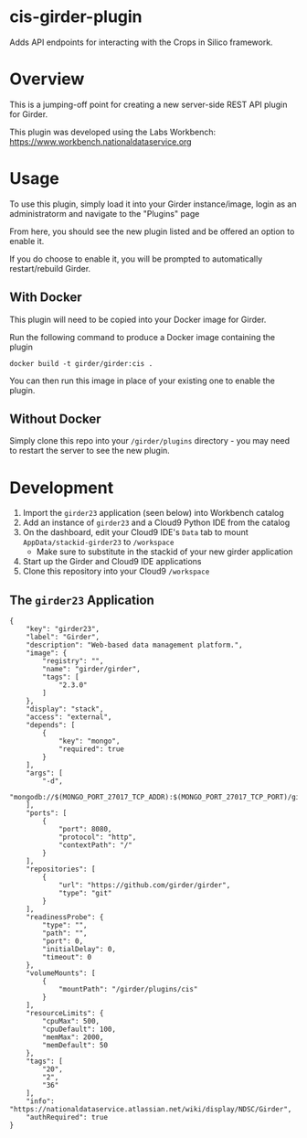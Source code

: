 # cis-girder-plugin
Adds API endpoints for interacting with the Crops in Silico framework.

# Overview
This is a jumping-off point for creating a new server-side REST API plugin for Girder.

This plugin was developed using the Labs Workbench: https://www.workbench.nationaldataservice.org

# Usage
To use this plugin, simply load it into your Girder instance/image, login as an administratorm and navigate to the "Plugins" page

From here, you should see the new plugin listed and be offered an option to enable it.

If you do choose to enable it, you will be prompted to automatically restart/rebuild Girder.

## With Docker
This plugin will need to be copied into your Docker image for Girder.

Run the following command to produce a Docker image containing the plugin
```
docker build -t girder/girder:cis .
```

You can then run this image in place of your existing one to enable the plugin.

## Without Docker
Simply clone this repo into your `/girder/plugins` directory - you may need to restart the server to see the new plugin.

# Development
1. Import the `girder23` application (seen below) into Workbench catalog
2. Add an instance of `girder23` and a Cloud9 Python IDE from the catalog
3. On the dashboard, edit your Cloud9 IDE's `Data` tab to mount `AppData/stackid-girder23` to `/workspace`
    * Make sure to substitute in the stackid of your new girder application
4. Start up the Girder and Cloud9 IDE applications
5. Clone this repository into your Cloud9 `/workspace`

## The `girder23` Application
```
{
    "key": "girder23",
    "label": "Girder",
    "description": "Web-based data management platform.",
    "image": {
        "registry": "",
        "name": "girder/girder",
        "tags": [
            "2.3.0"
        ]
    },
    "display": "stack",
    "access": "external",
    "depends": [
        {
            "key": "mongo",
            "required": true
        }
    ],
    "args": [
        "-d",
        "mongodb://$(MONGO_PORT_27017_TCP_ADDR):$(MONGO_PORT_27017_TCP_PORT)/girder"
    ],
    "ports": [
        {
            "port": 8080,
            "protocol": "http",
            "contextPath": "/"
        }
    ],
    "repositories": [
        {
            "url": "https://github.com/girder/girder",
            "type": "git"
        }
    ],
    "readinessProbe": {
        "type": "",
        "path": "",
        "port": 0,
        "initialDelay": 0,
        "timeout": 0
    },
    "volumeMounts": [
        {
            "mountPath": "/girder/plugins/cis"
        }
    ],
    "resourceLimits": {
        "cpuMax": 500,
        "cpuDefault": 100,
        "memMax": 2000,
        "memDefault": 50
    },
    "tags": [
        "20",
        "2",
        "36"
    ],
    "info": "https://nationaldataservice.atlassian.net/wiki/display/NDSC/Girder",
    "authRequired": true
}
```
